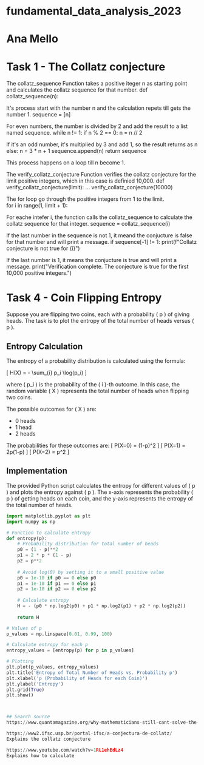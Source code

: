 # fundamental_data_analysis_2023
# Ana Mello


# Task 1 - The Collatz conjecture

The collatz_sequence Function takes a positive iteger n as starting point and calculates the collatz sequence for that number. 
def collatz_sequence(n):

It's process start with the number n and the calculation repets till gets the number 1.
    sequence = [n]

For even numbers, the number is divided by 2 and add the result to a list named sequence. 
    while n != 1:
        if n % 2 == 0:
            n = n // 2

If it's an odd number, it's multiplied by 3 and add 1, so the result returns as n
        else:
            n = 3 * n + 1
        sequence.append(n)
    return sequence

This process happens on a loop till n become 1. 

The verify_collatz_conjecture Function verifies the collatz conjecture for the limit positive integers, which in this case is definied 10,000.
def verify_collatz_conjecture(limit):
...
verify_collatz_conjecture(10000)

The for loop go through the positive integers from 1 to the limit.     
for i in range(1, limit + 1):

For eache intefer i, the function calls the collatz_sequence to calculate the collatz sequence for that integer. 
        sequence = collatz_sequence(i)

If the last number in the sequence is not 1, it meand the conjucture is false for that number and will print a message. 
        if sequence[-1] != 1:
            print(f"Collatz conjecture is not true for {i}")

If the last number is 1, it means the conjucture is true and will print a message. 
    print("Verification complete. The conjecture is true for the first 10,000 positive integers.")


# Task 4 - Coin Flipping Entropy
Suppose you are flipping two coins, each with a probability \( p \) of giving heads. The task is to plot the entropy of the total number of heads versus \( p \).

## Entropy Calculation

The entropy of a probability distribution is calculated using the formula:

\[ H(X) = - \sum_{i} p_i \log(p_i) \]

where \( p_i \) is the probability of the \( i \)-th outcome. In this case, the random variable \( X \) represents the total number of heads when flipping two coins.

The possible outcomes for \( X \) are:
- 0 heads
- 1 head
- 2 heads

The probabilities for these outcomes are:
\[ P(X=0) = (1-p)^2 \]
\[ P(X=1) = 2p(1-p) \]
\[ P(X=2) = p^2 \]

## Implementation

The provided Python script calculates the entropy for different values of \( p \) and plots the entropy against \( p \). The x-axis represents the probability \( p \) of getting heads on each coin, and the y-axis represents the entropy of the total number of heads.

```python
import matplotlib.pyplot as plt
import numpy as np

# Function to calculate entropy
def entropy(p):
    # Probability distribution for total number of heads
    p0 = (1 - p)**2
    p1 = 2 * p * (1 - p)
    p2 = p**2
    
    # Avoid log(0) by setting it to a small positive value
    p0 = 1e-10 if p0 == 0 else p0
    p1 = 1e-10 if p1 == 0 else p1
    p2 = 1e-10 if p2 == 0 else p2
    
    # Calculate entropy
    H = - (p0 * np.log2(p0) + p1 * np.log2(p1) + p2 * np.log2(p2))
    
    return H

# Values of p
p_values = np.linspace(0.01, 0.99, 100)

# Calculate entropy for each p
entropy_values = [entropy(p) for p in p_values]

# Plotting
plt.plot(p_values, entropy_values)
plt.title('Entropy of Total Number of Heads vs. Probability p')
plt.xlabel('p (Probability of Heads for each Coin)')
plt.ylabel('Entropy')
plt.grid(True)
plt.show()



## Search source
https://www.quantamagazine.org/why-mathematicians-still-cant-solve-the-collatz-conjecture-20200922/

https://www2.ifsc.usp.br/portal-ifsc/a-conjectura-de-collatz/
Explains the collatz conjecture

https://www.youtube.com/watch?v=1RL1ehEdLz4
Explains how to calculate


